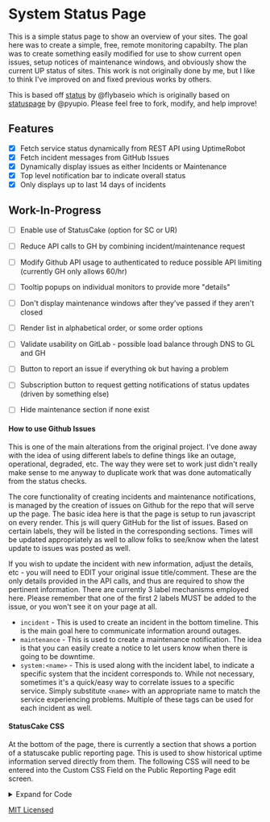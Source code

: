 # System Status Page

This is a simple status page to show an overview of your sites. The goal here was to create a simple, free, remote monitoring capabilty. The plan was to create something easily modified for use to show current open issues, setup notices of maintenance windows, and obviously show the current UP status of sites. This work is not originally done by me, but I like to think I've improved on and fixed previous works by others. 

This is based off [status](https://github.com/flybaseio/status) by @flybaseio which is originally based on [statuspage](https://github.com/pyupio/statuspage) by @pyupio. Please feel free to fork, modify, and help improve! 

## Features

* [x] Fetch service status dynamically from REST API using UptimeRobot
* [x] Fetch incident messages from GitHub Issues
* [x] Dynamically display issues as either Incidents or Maintenance
* [x] Top level notification bar to indicate overall status
* [x] Only displays up to last 14 days of incidents

## Work-In-Progress
* [ ] Enable use of StatusCake (option for SC or UR)
* [ ] Reduce API calls to GH by combining incident/maintenance request
* [ ] Modify Github API usage to authenticated to reduce possible API limiting (currently GH only allows 60/hr)
* [ ] Tooltip popups on individual monitors to provide more "details"
* [ ] Don't display maintenance windows after they've passed if they aren't closed
* [ ] Render list in alphabetical order, or some order options
* [ ] Validate usability on GitLab - possible load balance through DNS to GL and GH
* [ ] Button to report an issue if everything ok but having a problem
* [ ] Subscription button to request getting notifications of status updates (driven by something else)
* [ ] Hide maintenance section if none exist


#### How to use Github Issues

This is one of the main alterations from the original project. I've done away with the idea of using different labels to define things like an outage, operational, degraded, etc. The way they were set to work just didn't really make sense to me anyway to duplicate work that was done automatically from the status checks. 

The core functionality of creating incidents and maintenance notifications, is managed by the creation of issues on Github for the repo that will serve up the page. The basic idea here is that the page is setup to run javascript on every render. This js will query GitHub for the list of issues. Based on certain labels, they will be listed in the corresponding sections. Times will be updated appropriately as well to allow folks to see/know when the latest update to issues was posted as well. 

If you wish to update the incident with new information, adjust the details, etc - you will need to EDIT your original issue title/comment. These are the only details provided in the API calls, and thus are required to show the pertinent information. There are currently 3 label mechanisms employed here. Please remember that one of the first 2 labels MUST be added to the issue, or you won't see it on your page at all. 

- `incident` - This is used to create an incident in the bottom timeline. This is the main goal here to communicate information around outages. 
- `maintenance` - This is used to create a maintenance notification. The idea is that you can easily create a notice to let users know when there is going to be downtime.
- `system:<name>` - This is used along with the incident label, to indicate a specific system that the incident corresponds to. While not necessary, sometimes it's a quick/easy way to correlate issues to a specific service. Simply substitute `<name>` with an appropriate name to match the service experiencing problems. Multiple of these tags can be used for each incident as well. 

#### StatusCake CSS

At the bottom of the page, there is currently a section that shows a portion of a statuscake public reporting page. This is used to show historical uptime information served directly from them. The following CSS will need to be entered into the Custom CSS Field on the Public Reporting Page edit screen. 

<details>
  
  <summary>Expand for Code</summary>
  
```css
    .Box {
      border-radius: 0;
      border-color: white;
      border: 1px solid #dddddd;
  }

  .Box:first-child {
      display: none !important;
  }

  .col-md-1, .col-md-2, .col-md-3, .col-md-4, .col-md-5, .col-md-6, .col-md-7, .col-md-8, .col-md-9, .col-md-10, .col-md-11, .col-md-12 {
      float: none;
  width:100%;
  }

  header, #content-header {
  display:none;
  }

  .container {
      width: 100%;
  margin:0px !important;
  padding:0px !important;
  }

  .col-md-3 {
  display:none;
  }

  * {
  overflow: hidden;
  }
  .table-striped > tbody > tr {
      background-color: #36393e !important;
  color:white;
  }
  .table-striped > tbody > tr:nth-of-type(2n+1) {
      background-color: #424448 !important;
  color:white;
  }

  .table-full thead {
      background: #424448;
      color: white;
  }

  .AlignCentre {
      text-align: center;
  }

  .Title {
  display:none;
  }
```
</details>  

[MIT Licensed](https://raw.githubusercontent.com/flybaseio/status/gh-pages/LICENSE)
